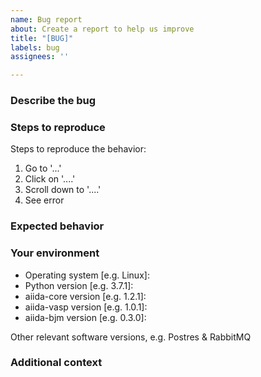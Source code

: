 ```yaml
---
name: Bug report
about: Create a report to help us improve
title: "[BUG]"
labels: bug
assignees: ''

---
```


### Describe the bug

<!-- A clear and concise description of what the bug is. -->

### Steps to reproduce

Steps to reproduce the behavior:

1. Go to '...'
2. Click on '....'
3. Scroll down to '....'
4. See error

### Expected behavior

<!-- A clear and concise description of what you expected to happen. -->

### Your environment

- Operating system [e.g. Linux]:
- Python version [e.g. 3.7.1]:
- aiida-core version [e.g. 1.2.1]:
- aiida-vasp version [e.g. 1.0.1]:
- aiida-bjm version [e.g. 0.3.0]:

Other relevant software versions, e.g. Postres & RabbitMQ

### Additional context 

<!-- Add any other context about the problem here. -->
